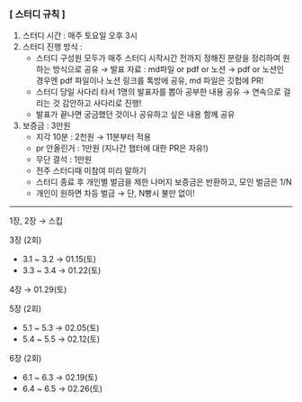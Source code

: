 ### [ 스터디 규칙 ]
1. 스터디 시간 : 매주 토요일 오후 3시
2. 스터디 진행 방식 :
    - 스터디 구성원 모두가 매주 스터디 시작시간 전까지 정해진 분량을 정리하여 원하는 방식으로 공유
      → 발표 자료 : md파일 or pdf or 노션
      → pdf or 노션인 경우엔 pdf 파일이나 노션 링크를 톡방에 공유, md 파일은 깃헙에 PR!
    - 스터디 당일 사다리 타서 1명의 발표자를 뽑아 공부한 내용 공유
      → 연속으로 걸리는 것 감안하고 사다리로 진행!
    - 발표가 끝나면 궁금했던 것이나 공유하고 싶은 내용 함께 공유
3. 보증금 : 3만원
    - 지각 10분 : 2천원 → 11분부터 적용
    - pr 안올린거 : 1만원 (지나간 챕터에 대한 PR은 자유!)
    - 무단 결석 : 1만원
    - 전주 스터디때 미참여 미리 말하기
    - 스터디 종료 후 개인별 벌금을 제한 나머지 보증금은 반환하고, 모인 벌금은 1/N
    - 개인이 원하면 차등 벌금 → 단, N빵시 불만 없이!

---

1장, 2장 → 스킵

3장 (2회)
- 3.1 ~ 3.2 → 01.15(토)
- 3.3 ~ 3.4 → 01.22(토)

4장 → 01.29(토)

5장 (2회)
- 5.1 ~ 5.3 → 02.05(토)
- 5.4 ~ 5.5 → 02.12(토)

6장 (2회)
- 6.1 ~ 6.3 → 02.19(토)
- 6.4 ~ 6.5 → 02.26(토)
